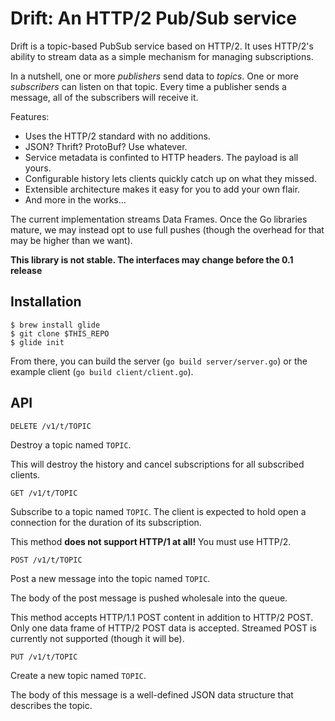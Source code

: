 # Drift: An HTTP/2 Pub/Sub service

Drift is a topic-based PubSub service based on HTTP/2. It uses HTTP/2's
ability to stream data as a simple mechanism for managing subscriptions.

In a nutshell, one or more _publishers_ send data to _topics_. One or
more _subscribers_ can listen on that topic. Every time a publisher
sends a message, all of the subscribers will receive it.

Features:

- Uses the HTTP/2 standard with no additions.
- JSON? Thrift? ProtoBuf? Use whatever.
- Service metadata is confinted to HTTP headers. The payload is all
  yours.
- Configurable history lets clients quickly catch up on what they missed.
- Extensible architecture makes it easy for you to add your own flair.
- And more in the works...

The current implementation streams Data Frames. Once the Go libraries
mature, we may instead opt to use full pushes (though the overhead for
that may be higher than we want).

**This library is not stable. The interfaces may change before the 0.1
release**

## Installation

```
$ brew install glide
$ git clone $THIS_REPO
$ glide init
```

From there, you can build the server (`go build server/server.go`) or
the example client (`go build client/client.go`).


## API

`DELETE /v1/t/TOPIC`

Destroy a topic named `TOPIC`.

This will destroy the history and cancel subscriptions for all
subscribed clients.

`GET /v1/t/TOPIC`

Subscribe to a topic named `TOPIC`. The client is expected to hold open
a connection for the duration of its subscription.

This method **does not support HTTP/1 at all!** You must use HTTP/2.


`POST /v1/t/TOPIC`

Post a new message into the topic named `TOPIC`.

The body of the post message is pushed wholesale into the queue.

This method accepts HTTP/1.1 POST content in addition to HTTP/2 POST.
Only one data frame of HTTP/2 POST data is accepted. Streamed POST is
currently not supported (though it will be).

`PUT /v1/t/TOPIC`

Create a new topic named `TOPIC`.

The body of this message is a well-defined JSON data structure that
describes the topic.
